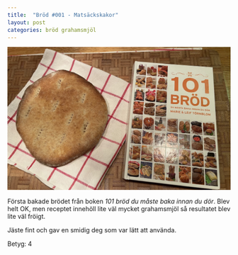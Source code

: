 ```yaml
---
title:  "Bröd #001 - Matsäckskakor"
layout: post
categories: bröd grahamsmjöl
---
```


![Matsäckskaka](images/001-matsackskaka.jpeg)

Första bakade brödet från boken *101 bröd du måste baka innan du dör*. Blev helt OK, men receptet innehöll lite väl mycket grahamsmjöl så resultatet blev lite väl fröigt.

Jäste fint och gav en smidig deg som var lätt att använda.

Betyg: 4